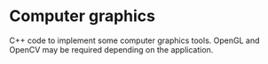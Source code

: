 # Computer graphics

C++ code to implement some computer graphics tools. OpenGL and OpenCV may be required depending on the application.
